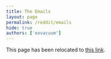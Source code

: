 ```yaml
---
title: The Emails
layout: page
permalink: /reddit/emails
hide: true
authors: ['exvacuum']
---
```

<html>
<head>
    <script type="text/javascript">
        window.location.replace("../reddit#emails");
    </script>
</head>
<body>
<p>This page has been relocated to <a href="../reddit#emails">this link</a>.</p>
</body>
</html>